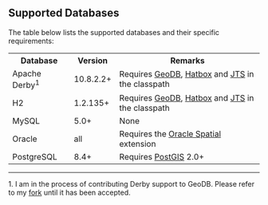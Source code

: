 Supported Databases
-------------------

The table below lists the supported databases and their specific requirements:

<table>
   <tr>
      <th>Database</th>
      <th>Version</th>
      <th>Remarks</th>
   </tr>
   <tr>
      <td>Apache Derby<sup>1</sup></td>
      <td>10.8.2.2+</td>
      <td>Requires <a href="https://github.com/jdeolive/geodb">GeoDB</a>, 
      <a href="http://hatbox.sourceforge.net">Hatbox</a> and 
      <a href="http://tsusiatsoftware.net/jts/main.html">JTS</a> in the classpath</td>
   </tr>
   <tr>
      <td>H2</td>
      <td>1.2.135+</td>
      <td>Requires <a href="https://github.com/jdeolive/geodb">GeoDB</a>, 
      <a href="http://hatbox.sourceforge.net">Hatbox</a> and 
      <a href="http://tsusiatsoftware.net/jts/main.html">JTS</a> in the classpath</td>
   </tr>
   <tr>
      <td>MySQL</td>
      <td>5.0+</td>
      <td>None</td>
   </tr>
   <tr>
      <td>Oracle</td>
      <td>all</td>
      <td>Requires the <a href="http://www.oracle.com/technetwork/database/options/spatialandgraph/overview">Oracle Spatial</a> extension</td>
   </tr>
   <tr>
      <td>PostgreSQL</td>
      <td>8.4+</td>
      <td>Requires <a href="http://postgis.net">PostGIS</a> 2.0+</td>
   </tr>
</table>
<hr/>
1. I am in the process of contributing Derby support to GeoDB.  Please refer to my <a href="https://github.com/lonnyj/geodb">fork</a> until it has been accepted.

